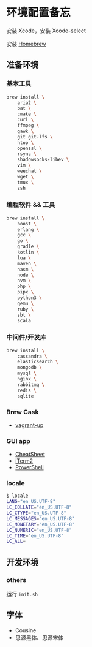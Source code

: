 # 环境配置备忘

安装 Xcode，安装 Xcode-select

安装 [Homebrew](https://brew.sh/)

## 准备环境

### 基本工具

```bash
brew install \
    aria2 \
    bat \
    cmake \
    curl \
    ffmpeg \
    gawk \
    git git-lfs \
    htop \
    openssl \
    rsync \
    shadowsocks-libev \
    vim \
    weechat \
    wget \
    tmux \
    zsh
```

### 编程软件 && 工具

```bash
brew install \
    boost \
    erlang \
    gcc \
    go \
    gradle \
    kotlin \
    lua \
    maven \
    nasm \
    node \
    nvm \
    php \
    pipx \
    python3 \
    qemu \
    ruby \
    sbt \
    scala

```

### 中间件/开发库

```bash
brew install \
    cassandra \
    elasticsearch \
    mongodb \
    mysql \
    nginx \
    rabbitmq \
    redis \
    sqlite
```

### Brew Cask

- [vagrant-up](https://www.vagrantup.com/downloads.html)

### GUI app

- [CheatSheet](https://mediaatelier.com/CheatSheet/?lang=en)
- [iTerm2](https://iterm2.com/)
- [PowerShell](https://github.com/PowerShell/PowerShell/releases)

### locale

```bash
$ locale
LANG="en_US.UTF-8"
LC_COLLATE="en_US.UTF-8"
LC_CTYPE="en_US.UTF-8"
LC_MESSAGES="en_US.UTF-8"
LC_MONETARY="en_US.UTF-8"
LC_NUMERIC="en_US.UTF-8"
LC_TIME="en_US.UTF-8"
LC_ALL=
```

## 开发环境

### others

运行 `init.sh`

## 字体

- Cousine
- 思源黑体、思源宋体

